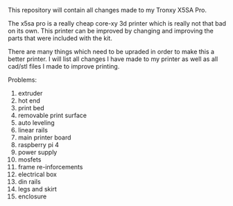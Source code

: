 This repository will contain all changes made to my Tronxy X5SA Pro.

The x5sa pro is a really cheap core-xy 3d printer which is really not that bad on its own. This printer can be improved by changing and improving the parts that were included with the kit.

There are many things which need to be upraded in order to make this a better printer. I will list all changes I have made to my printer as well as all cad/stl files I made to improve printing.

Problems:
1) extruder
2) hot end
3) print bed
4) removable print surface
5) auto leveling
6) linear rails
7) main printer board
8) raspberry pi 4
9) power supply
10) mosfets
11) frame re-inforcements
12) electrical box
13) din rails
14) legs and skirt
15) enclosure

